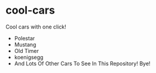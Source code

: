 # cool-cars
Cool cars with one click!
- Polestar
- Mustang
- Old Timer
- koenigsegg
- And Lots Of Other Cars To See In This Repository!
Bye!
